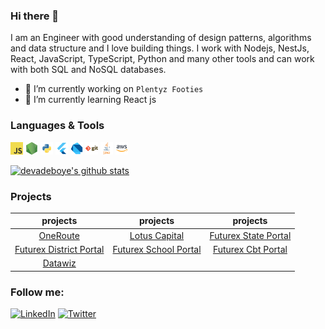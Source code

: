 ### Hi there 👋
I am an Engineer with good understanding of design patterns, algorithms and data structure and I love building things. I work with Nodejs, NestJs, React, JavaScript, TypeScript, Python and many other tools and can work with both SQL and NoSQL databases.

<!--
**devadeboye/devadeboye** is a ✨ _special_ ✨ repository because its `README.md` (this file) appears on your GitHub profile.

Here are some ideas to get you started:
-->
- 🔭 I’m currently working on `Plentyz Footies`
- 🌱 I’m currently learning React js
<!-- - 👯 I’m looking to collaborate on ...
- 📫 How to reach me: ...
- 🤔 I’m looking for help with ...
- 💬 Ask me about ...
- 😄 Pronouns: ...
- ⚡ Fun fact: ... -->


### Languages & Tools

<code><img height="20" src="https://raw.githubusercontent.com/github/explore/80688e429a7d4ef2fca1e82350fe8e3517d3494d/topics/javascript/javascript.png"></code>
<code><img height="20" src="https://raw.githubusercontent.com/github/explore/80688e429a7d4ef2fca1e82350fe8e3517d3494d/topics/nodejs/nodejs.png"></code>
<code><img height="20" src="https://raw.githubusercontent.com/github/explore/80688e429a7d4ef2fca1e82350fe8e3517d3494d/topics/python/python.png"></code>
<code><img height="20" src="https://raw.githubusercontent.com/github/explore/80688e429a7d4ef2fca1e82350fe8e3517d3494d/topics/flutter/flutter.png"></code>
<code><img height="20" src="https://raw.githubusercontent.com/github/explore/80688e429a7d4ef2fca1e82350fe8e3517d3494d/topics/dart/dart.png"></code>
<code><img height="20" src="https://raw.githubusercontent.com/github/explore/80688e429a7d4ef2fca1e82350fe8e3517d3494d/topics/git/git.png"></code>
<code><img height="20" src="https://raw.githubusercontent.com/github/explore/80688e429a7d4ef2fca1e82350fe8e3517d3494d/topics/java/java.png"></code>
<code><img height="20" src="https://raw.githubusercontent.com/github/explore/80688e429a7d4ef2fca1e82350fe8e3517d3494d/topics/aws/aws.png"></code>


[![devadeboye's github stats](https://github-readme-stats.vercel.app/api?username=devadeboye&show_icons=true&title_color=fff&icon_color=79ff97&text_color=9f9f9f&bg_color=151515)]()

### Projects
projects | projects | projects
:---: | :---: | :---:
| [OneRoute](https://app.oneroute.io/) | [Lotus Capital](https://www.lotuscapitallimited.com/home/) | [Futurex State Portal](https://state.futurex.ng) |
| [Futurex District Portal](https://district.futurex.ng) | [Futurex School Portal](https://school.futurex.ng) | [Futurex Cbt Portal](https://futurex-cbt-admin.netlify.app) |
| [Datawiz](https://datawiztech.netlify.app/) |

### Follow me:

<a href="https://www.linkedin.com/in/devadeboye/" target="_blank"><img src="https://img.shields.io/badge/LinkedIn-%230077B5.svg?&style=flat-square&logo=linkedin&logoColor=white" alt="LinkedIn"></a>
<a href="https://www.twitter.com/devadeboye" target="_blank"><img src="https://img.shields.io/badge/Twitter-%231877F2.svg?&style=flat-square&logo=twitter&logoColor=white" alt="Twitter"></a>
